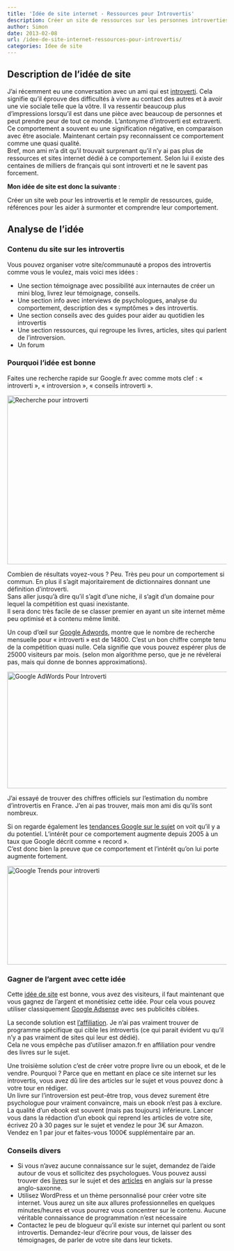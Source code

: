```yaml
---
title: 'Idée de site internet - Ressources pour Introvertis'
description: Créer un site de ressources sur les personnes introverties
author: Simon
date: 2013-02-08
url: /idee-de-site-internet-ressources-pour-introvertis/
categories: Idee de site
---
```

## Description de l’idée de site

J’ai récemment eu une conversation avec un ami qui est <a href="http://dictionnaire.reverso.net/francais-definition/introverti" title="Définition introverti" target="_blank">introverti</a>. Cela signifie qu’il éprouve des difficultés à vivre au contact des autres et à avoir une vie sociale telle que la vôtre. Il va ressentir beaucoup plus d’impressions lorsqu’il est dans une pièce avec beaucoup de personnes et peut prendre peur de tout ce monde. L’antonyme d’introverti est extraverti. Ce comportement a souvent eu une signification négative, en comparaison avec être asociale. Maintenant certain psy reconnaissent ce comportement comme une quasi qualité.  
Bref, mon ami m’a dit qu’il trouvait surprenant qu’il n’y ai pas plus de ressources et sites internet dédié à ce comportement. Selon lui il existe des centaines de milliers de français qui sont introverti et ne le savent pas forcement.

**Mon idée de site est donc la suivante** : 

Créer un site web pour les introvertis et le remplir de ressources, guide, références pour les aider à surmonter et comprendre leur comportement. 

## Analyse de l’idée

### Contenu du site sur les introvertis

Vous pouvez organiser votre site/communauté a propos des introvertis comme vous le voulez, mais voici mes idées :

  * Une section témoignage avec possibilité aux internautes de créer un mini blog, livrez leur témoignage, conseils.
  * Une section info avec interviews de psychologues, analyse du comportement, description des « symptômes » des introvertis.
  * Une section conseils avec des guides pour aider au quotidien les introvertis
  * Une section ressources, qui regroupe les livres, articles, sites qui parlent de l’introversion.
  * Un forum

### Pourquoi l’idée est bonne

Faites une recherche rapide sur Google.fr avec comme mots clef : « introverti », « introversion », « conseils introverti ».  

<img src="http://www.bygga.fr/wp-content/uploads/2013/01/recherche-introverti.jpg" alt="Recherche pour introverti" width="537" height="387" class="size-full wp-image-624" />
  
Combien de résultats voyez-vous ? Peu. Très peu pour un comportement si commun. En plus il s&rsquo;agit majoritairement de dictionnaires donnant une définition d&rsquo;introverti.  
Sans aller jusqu’à dire qu’il s’agit d’une niche, il s’agit d’un domaine pour lequel la compétition est quasi inexistante.  
Il sera donc très facile de se classer premier en ayant un site internet même peu optimisé et à contenu même limité.

Un coup d’œil sur <a href="adwords.google.com/o/Targeting/Explorer?__c=1000000000&#038;__u=1000000000&#038;ideaRequestType=KEYWORD_IDEAS" title="Adwords" target="_blank">Google Adwords</a>, montre que le nombre de recherche mensuelle pour « introverti » est de 14800. C’est un bon chiffre compte tenu de la compétition quasi nulle. Cela signifie que vous pouvez espérer plus de 25000 visiteurs par mois. (selon mon algorithme perso, que je ne révèlerai pas, mais qui donne de bonnes approximations).  

<img src="http://www.bygga.fr/wp-content/uploads/2013/01/google-adword.jpg" alt="Google AdWords Pour Introverti" width="600" height="267" class="size-full wp-image-621" />

  
J’ai essayé de trouver des chiffres officiels sur l’estimation du nombre d’introvertis en France. J’en ai pas trouver, mais mon ami dis qu’ils sont nombreux.

Si on regarde également les <a href="http://www.google.com/trends/explore#q=introverti" title="Google Trends pour introverti" target="_blank">tendances Google sur le sujet</a> on voit qu’il y a du potentiel. L’intérêt pour ce comportement augmente depuis 2005 à un taux que Google décrit comme « record ».  
C’est donc bien la preuve que ce comportement et l’intérêt qu’on lui porte augmente fortement.  

<img src="http://www.bygga.fr/wp-content/uploads/2013/01/Introverti.jpg" alt="Google Trends pour introverti" width="600" height="226" class="size-full wp-image-622" />
  
### Gagner de l’argent avec cette idée

Cette [idée de site][1] est bonne, vous avez des visiteurs, il faut maintenant que vous gagnez de l’argent et monétisiez cette idée. Pour cela vous pouvez utiliser classiquement <a href="https://www.google.com/adsense/v3/app" title="Google Adsense" target="_blank">Google Adsense</a> avec ses publicités ciblées.

La seconde solution est <a href="http://trk.www.netaffiliation.com/suivi.php?mclic=S2B252A2E321B1" title="Net Affiliation" target="_blank">l’affiliation</a>. Je n’ai pas vraiment trouver de programme spécifique qui cible les introvertis (ce qui parait évident vu qu’il n’y a pas vraiment de sites qui leur est dédié).  
Cela ne vous empêche pas d’utiliser amazon.fr en affiliation pour vendre des livres sur le sujet.

Une troisième solution c’est de créer votre propre livre ou un ebook, et de le vendre. Pourquoi ? Parce que en mettant en place ce site internet sur les introvertis, vous avez dû lire des articles sur le sujet et vous pouvez donc à votre tour en rédiger.  
Un livre sur l’introversion est peut-être trop, vous devez surement être psychologue pour vraiment convaincre, mais un ebook n’est pas à exclure. La qualité d’un ebook est souvent (mais pas toujours) inférieure. Lancer vous dans la rédaction d’un ebook qui reprend les articles de votre site, écrivez 20 à 30 pages sur le sujet et vendez le pour 3€ sur Amazon. Vendez en 1 par jour et faites-vous 1000€ supplémentaire par an.

### Conseils divers

  * Si vous n’avez aucune connaissance sur le sujet, demandez de l’aide autour de vous et sollicitez des psychologues. Vous pouvez aussi trouver des <a href="http://www.amazon.fr/gp/product/2761918738/ref=as_li_ss_tl?ie=UTF8&#038;camp=1642&#038;creative=19458&#038;creativeASIN=2761918738&#038;linkCode=as2&#038;tag=gulamour-21" title="Livre introvertis" target="_blank">livres</a> sur le sujet et des <a href="http://www.time.com/time/magazine/article/0,9171,2105432-1,00.html" title="Article sur Time.com" target="_blank">articles</a> en anglais sur la presse anglo-saxonne. 
  * Utilisez WordPress et un thème personnalisé pour créer votre site internet. Vous aurez un site aux allures professionnelles en quelques minutes/heures et vous pourrez vous concentrer sur le contenu. Aucune véritable connaissance de programmation n’est nécessaire
  * Contactez le peu de blogueur qu’il existe sur internet qui parlent ou sont introvertis. Demandez-leur d’écrire pour vous, de laisser des témoignages, de parler de votre site dans leur tickets.

[1]: http://www.bygga.fr/categories/idee-de-site/ "Idée de site internet"
